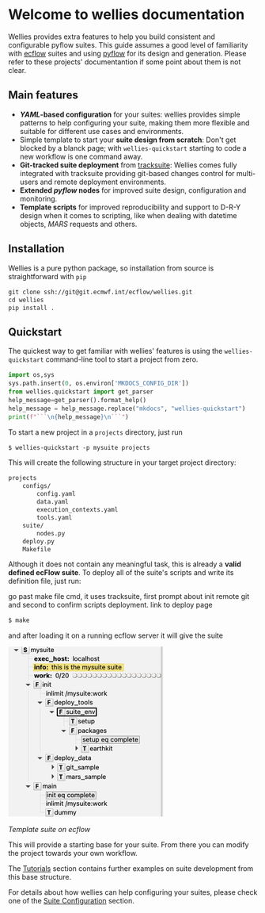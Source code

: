 # Welcome to wellies documentation

Wellies provides extra features to help you build consistent and configurable 
pyflow suites. This guide assumes a good level of familiarity with 
[ecflow](https://ecflow.readthedocs.io) suites and using 
[pyflow](http://pyflow-workflow-generator.readthedocs.io) for its design and 
generation. Please refer to these projects' documentantion if some point about 
them is not clear.

## Main features

- ***YAML*-based configuration** for your suites: wellies provides simple 
patterns to help configuring your suite, making them more flexible and suitable for 
different use cases and environments.
- Simple template to start your **suite design from scratch**: Don't get blocked
by a blanck page; with `wellies-quickstart` starting to code a new workflow is 
one command away.
- **Git-tracked suite deployment** from [tracksuite](https://github.com/ecmwf/tracksuite): Wellies comes fully integrated with tracksuite providing git-based 
changes control for multi-users and remote deployment environments.
- **Extended *pyflow* nodes** for improved suite design, configuration and monitoring.
- **Template scripts** for improved reproducibility and support to D-R-Y design when it comes to scripting, like when dealing with datetime objects, *MARS* requests and others.

## Installation

Wellies is a pure python package, so installation from source is straightforward
with `pip`

```shell
git clone ssh://git@git.ecmwf.int/ecflow/wellies.git
cd wellies
pip install .
```

## Quickstart

The quickest way to get familiar with wellies' features is using the 
`wellies-quickstart` command-line tool to start a project from zero.

```python exec="true" id="quickstart-help"
import os,sys
sys.path.insert(0, os.environ['MKDOCS_CONFIG_DIR'])
from wellies.quickstart import get_parser
help_message=get_parser().format_help()
help_message = help_message.replace("mkdocs", "wellies-quickstart")
print(f"```\n{help_message}\n```")
```

To start a new project in a `projects` directory, just run

```shell
$ wellies-quickstart -p mysuite projects
```

This will create the following structure in your target project directory:

```tree
projects
    configs/
        config.yaml
        data.yaml
        execution_contexts.yaml
        tools.yaml
    suite/
        nodes.py
    deploy.py
    Makefile
```

Although it does not contain any meaningful task, this is already a **valid 
defined ecFlow suite**. To deploy all of the suite's scripts and write its definition file, just run:

go past make file cmd, it uses tracksuite, first prompt about init remote git and second to confirm scripts deployment. link to deploy page

```bash
$ make
```

and after loading it on a running ecflow server it will give the suite

![Template suite](img/mysuite.png)

*Template suite on ecflow*

This will provide a starting base for your suite. From there you can modify the 
project towards your own workflow.

The [Tutorials](quickstart_guide.md) section contains further examples on suite 
development from this base structure.

For details about how wellies can help configuring your suites, please check one 
of the [Suite Configuration](configurations.md) section.